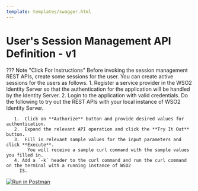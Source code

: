 ```yaml
---
template: templates/swagger.html
---
```


# User's Session Management API Definition - v1

??? Note "Click For Instructions"
    Before invoking the session management REST APIs, create some sessions for the user. You can create active 
    sessions for the users as follows.
       1. Register a service provider in the WSO2 Identity Server so that the authentication for the application will
        be handled by the Identity Server.
       2. Login to the application with valid credentials.
    Do the following to try out the REST APIs with your local instance of WSO2 Identity Server. 
    
       1.  Click on **Authorize** button and provide desired values for authentication. 
       2.  Expand the relevant API operation and click the **Try It Out** button.  
       3.  Fill in relevant sample values for the input parameters and click **Execute**. 
            You will receive a sample curl command with the sample values you filled in. 
       4. Add a `-k` header to the curl command and run the curl command on the terminal with a running instance of WSO2
         IS. 
         
<div id="swagger-ui"></div>
<script>
window.onload = function() {
  // Begin Swagger UI call region
  const ui = SwaggerUIBundle({
    url: "https://raw.githubusercontent.com/wso2/identity-api-user/v1.1.17/components/org.wso2.carbon.identity.api.user.session/org.wso2.carbon.identity.api.user.session.v1/src/main/resources/session.yaml",
    dom_id: '#swagger-ui',
    deepLinking: true,
    validatorUrl: null,
    presets: [
      SwaggerUIBundle.presets.apis,
      SwaggerUIStandalonePreset
    ],
    plugins: [
      SwaggerUIBundle.plugins.DownloadUrl
    ],
    layout: "StandaloneLayout"
  })
  // End Swagger UI call region
  window.ui = ui
}
</script>

[![Run in Postman](https://run.pstmn.io/button.svg)](https://app.getpostman.com/run-collection/fc9461875e367a944219)

